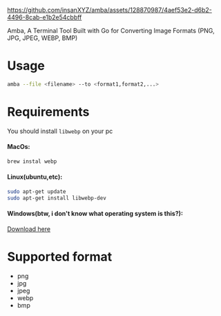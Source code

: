 https://github.com/insanXYZ/amba/assets/128870987/4aef53e2-d6b2-4496-8cab-e1b2e54cbbff


Amba, A Terminal Tool Built with Go for Converting Image Formats (PNG, JPG, JPEG, WEBP, BMP)

# Usage
```sh
amba --file <filename> --to <format1,format2,...>
```

# Requirements

You should install ``libwebp`` on your pc

#### MacOs:
```sh
brew instal webp
```

#### Linux(ubuntu,etc):
```sh
sudo apt-get update
sudo apt-get install libwebp-dev
```

#### Windows(btw, i don't know what operating system is this?):
[Download here](https://storage.googleapis.com/downloads.webmproject.org/releases/webp/libwebp-1.4.0-windows-x64.zip)

# Supported format
- png
- jpg
- jpeg
- webp
- bmp
